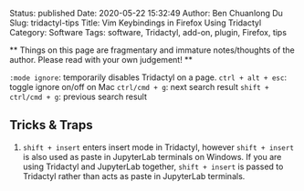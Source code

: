 Status: published
Date: 2020-05-22 15:32:49
Author: Ben Chuanlong Du
Slug: tridactyl-tips
Title: Vim Keybindings in Firefox Using Tridactyl
Category: Software
Tags: software, Tridactyl, add-on, plugin, Firefox, tips

**
Things on this page are
fragmentary and immature notes/thoughts of the author.
Please read with your own judgement!
**

`:mode ignore`: temporarily disables Tridactyl on a page.
`ctrl + alt + esc`: toggle ignore on/off on Mac
`ctrl/cmd + g`: next search result
`shift + ctrl/cmd + g`: previous search result

## Tricks & Traps

1. `shift + insert` enters insert mode in Tridactyl, however `shift + insert` is also used as paste in JupyterLab terminals on Windows. 
    If you are using Tridactyl and JupyterLab together,
    `shift + insert` is passed to Tridactyl rather than acts as paste in JupyterLab terminals.
    
